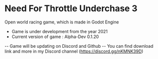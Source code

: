 # Need For Throttle Underchase 3
  Open world racing game, which is made in Godot Engine

- Game is under development from the year 2021
- Current version of game : Alpha-Dev 0.1.20

-- Game will be updating on Discord and Github
-- You can find download link and more in my Discord channel (https://discord.gg/nKMNK39D)
